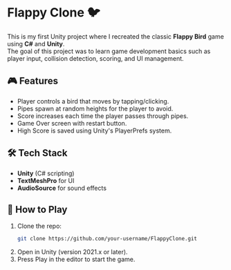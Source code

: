 # Flappy Clone 🐦

This is my first Unity project where I recreated the classic **Flappy Bird** game using **C#** and **Unity**.  
The goal of this project was to learn game development basics such as player input, collision detection, scoring, and UI management.  

## 🎮 Features
- Player controls a bird that moves by tapping/clicking.
- Pipes spawn at random heights for the player to avoid.
- Score increases each time the player passes through pipes.
- Game Over screen with restart button.
- High Score is saved using Unity's PlayerPrefs system.

## 🛠️ Tech Stack
- **Unity** (C# scripting)
- **TextMeshPro** for UI
- **AudioSource** for sound effects

## 🚀 How to Play
1. Clone the repo:
   ```bash
   git clone https://github.com/your-username/FlappyClone.git
2. Open in Unity (version 2021.x or later).
3. Press Play in the editor to start the game.
